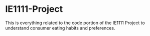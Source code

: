 # IE1111-Project

This is everything related to the code portion of the IE1111 Project to understand consumer eating habits and preferences.
